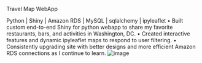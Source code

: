 Travel Map WebApp

Python | Shiny | Amazon RDS | MySQL | sqlalchemy | ipyleaflet
        • 	Built custom end-to-end Shiny for python webapp to share my favorite restaurants, bars, and activities in Washington, DC.
        • 	Created interactive features and dynamic ipyleaflet maps to respond to user filtering. 
        • 	Consistently upgrading site with better designs and more efficient Amazon RDS connections as I continue to learn.
![image](https://github.com/aidans-portfolio/python_projects/assets/171621275/726cba29-15fa-4022-8b9a-3d49d1b1bf0c)

